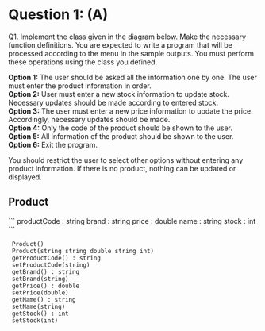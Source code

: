 # Question 1: (A)
  Q1. Implement the class given in the diagram below. Make the necessary function
  definitions. You are expected to write a program that will be processed according
  to the menu in the sample outputs. You must perform these operations using the
  class you defined. <br/>
  
  <b>Option 1:</b> The user should be asked all the information one by one. The user must
  enter the product information in order. <br/>
  <b>Option 2:</b> User must enter a new stock information to update stock. Necessary
  updates should be made according to entered stock. <br/>
  <b>Option 3:</b> The user must enter a new price information to update the price.
  Accordingly, necessary updates should be made. <br/>
  <b>Option 4:</b> Only the code of the product should be shown to the user. <br/>
  <b>Option 5:</b> All information of the product should be shown to the user. <br/>
  <b>Option 6:</b> Exit the program. <br/>
  
  You should restrict the user to select other options without entering any product
  information. If there is no product, nothing can be updated or displayed. <br/>
  
   <h2>Product</h2>
     ```
     productCode : string
     brand : string
     price : double
     name : string
     stock : int
     ```
     
     Product()
     Product(string string double string int)
     getProductCode() : string
     setProductCode(string)
     getBrand() : string
     setBrand(string)
     getPrice() : double
     setPrice(double)
     getName() : string
     setName(string)
     getStock() : int
     setStock(int)

   
